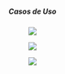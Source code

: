 <h5 align = "center">Casos de Uso</h5>

<p align="center">
  <img src="https://i.imgur.com/OYe51HJ.png" />
</p>

<p align="center">
  <img src="https://i.imgur.com/EQznMMf.png" />
</p>

<p align="center">
  <img src="https://i.imgur.com/5eDx7wL.png" />
</p>

